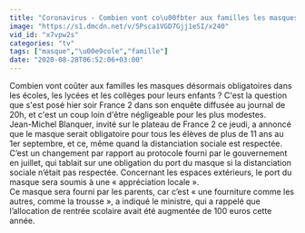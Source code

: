 ```yaml
---
title: "Coronavirus - Combien vont co\u00fbter aux familles les masques d\u00e9sormais obligatoires dans les \u00e9coles, les lyc\u00e9es et les coll\u00e8ges pour leurs enfants ?"
image: "https://s1.dmcdn.net/v/SPsca1VGD7Gjj1eSI/x240"
vid_id: "x7vpw2s"
categories: "tv"
tags: ["masque","\u00e9cole","famille"]
date: "2020-08-28T06:52:06+03:00"
---
```

Combien vont coûter aux familles les masques désormais obligatoires dans les écoles, les lycées et les collèges pour leurs enfants ? C'est la question que s'est posé hier soir France 2 dans son enquête diffusée au journal de 20h, et c'est un coup loin d'être négligeable pour les plus modestes.  <br>Jean-Michel Blanquer, invité sur le plateau de France 2 ce jeudi, a annoncé que le masque serait obligatoire pour tous les élèves de plus de 11 ans au 1er septembre, et ce, même quand la distanciation sociale est respectée. C’est un changement par rapport au protocole fourni par le gouvernement en juillet, qui tablait sur une obligation du port du masque si la distanciation sociale n’était pas respectée. Concernant les espaces extérieurs, le port du masque sera soumis à une « appréciation locale ».  <br>Ce masque sera fourni par les parents, car c’est « une fourniture comme les autres, comme la trousse », a indiqué le ministre, qui a rappelé que l’allocation de rentrée scolaire avait été augmentée de 100 euros cette année.

